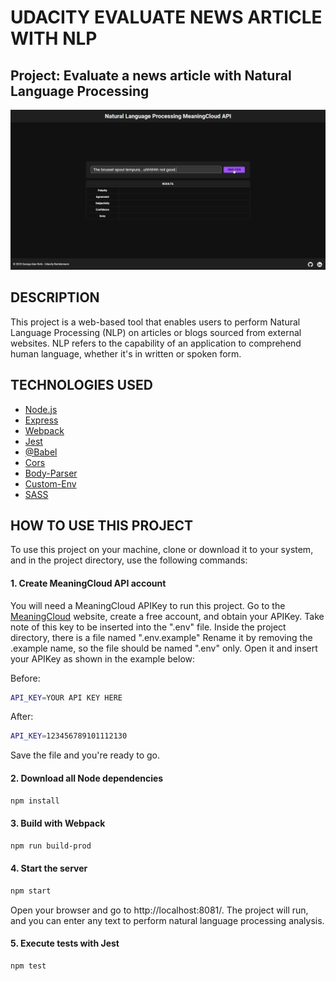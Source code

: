 # UDACITY EVALUATE NEWS ARTICLE WITH NLP
## Project: Evaluate a news article with Natural Language Processing

![](https://raw.githubusercontent.com/georgealan/evaluate-news-article-with-npl/main/project-live.gif)

## DESCRIPTION
This project is a web-based tool that enables users to perform Natural Language Processing (NLP) on articles or blogs sourced from external websites. NLP refers to the capability of an application to comprehend human language, whether it's in written or spoken form.

## TECHNOLOGIES USED
* <a href="https://nodejs.org/en" target="_blank">Node.js</a>
* <a href="https://expressjs.com/" target="_blank">Express</a>
* <a href="https://webpack.js.org/" target="_blank">Webpack</a>
* <a href="https://jestjs.io/" target="_blank">Jest</a>
* <a href="https://www.npmjs.com/package/@babel/core" target="_blank">@Babel</a>
* <a href="https://www.npmjs.com/package/cors" target="_blank">Cors</a>
* <a href="https://www.npmjs.com/package/body-parser" target="_blank">Body-Parser</a>
* <a href="https://www.npmjs.com/package/custom-env" target="_blank">Custom-Env</a>
* <a href="https://sass-lang.com/" target="_blank">SASS</a>

## HOW TO USE THIS PROJECT
To use this project on your machine, clone or download it to your system, and in the project directory, use the following commands:

#### 1. Create MeaningCloud API account
You will need a MeaningCloud APIKey to run this project. Go to the <a href="https://www.meaningcloud.com/developer/apis" target="_blank">MeaningCloud</a> website, create a free account, and obtain your APIKey. Take note of this key to be inserted into the ".env" file.
Inside the project directory, there is a file named ".env.example" Rename it by removing the .example name, so the file should be named ".env" only. Open it and insert your APIKey as shown in the example below:

Before:
```bash
API_KEY=YOUR API KEY HERE
```

After:
```bash
API_KEY=123456789101112130
```

Save the file and you're ready to go.

#### 2. Download all Node dependencies
```bash
npm install
```

#### 3. Build with Webpack
```bash
npm run build-prod
```

#### 4. Start the server
```bash
npm start
```
Open your browser and go to http://localhost:8081/. The project will run, and you can enter any text to perform natural language processing analysis.

#### 5. Execute tests with Jest
```bash
npm test
```
